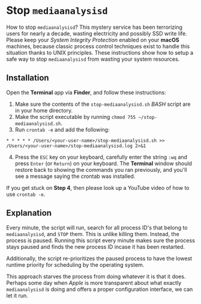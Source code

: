 # Stop `mediaanalysisd`
How to stop `mediaanalysisd`?  This mystery service has been terrorizing users for nearly a decade, wasting electricity and possibly SSD write life.  Please keep your *System Integrity Protection* enabled on your **macOS** machines, because classic process control techniques exist to handle this situation thanks to UNIX principles.  These instructions show how to setup a safe way to stop `mediaanalysisd` from wasting your system resources.

## Installation
Open the **Terminal** app via **Finder**, and follow these instructions:

1. Make sure the contents of the `stop-mediaanalysisd.sh` *BASH* script are in your home directory.
2. Make the script executable by running `chmod 755 ~/stop-mediaanalysisd.sh`.
3. Run `crontab -e` and add the following: 
```
* * * * * /Users/<your-user-name>/stop-mediaanalysisd.sh >> /Users/<your-user-name>/stop-mediaanalysisd.log 2>&1
```
4. Press the `ESC` key on your keyboard, carefully enter the string `:wq` and press `Enter` (or `Return`) on your keyboard.  The **Terminal** window should restore back to showing the commands you ran previously, and you'll see a message saying the crontab was installed.

If you get stuck on **Step 4**, then please look up a YouTube video of how to use `crontab -e`.

## Explanation
Every minute, the script will run, search for all process ID's that belong to `mediaanalysisd`, and `STOP` them.  This is unlike killing them.  Instead, the process is paused.  Running this script every minute makes sure the process stays paused and finds the new process ID incase it has been restarted.

Additionally, the script re-prioritizes the paused process to have the lowest runtime priority for scheduling by the operating system.

This approach starves the process from doing whatever it is that it does.  Perhaps some day when *Apple* is more transparent about what exactly `mediaanalysisd` is doing and offers a proper configuration interface, we can let it run.
